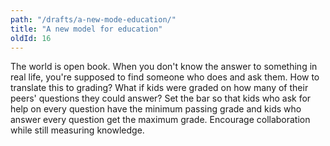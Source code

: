 ```yaml
---
path: "/drafts/a-new-mode-education/"
title: "A new model for education"
oldId: 16
---
```


The world is open book. When you don't know the answer to something in real
life, you're supposed to find someone who does and ask them. How to translate
this to grading? What if kids were graded on how many of their peers' questions
they could answer? Set the bar so that kids who ask for help on every question
have the minimum passing grade and kids who answer every question get the
maximum grade. Encourage collaboration while still measuring knowledge.
